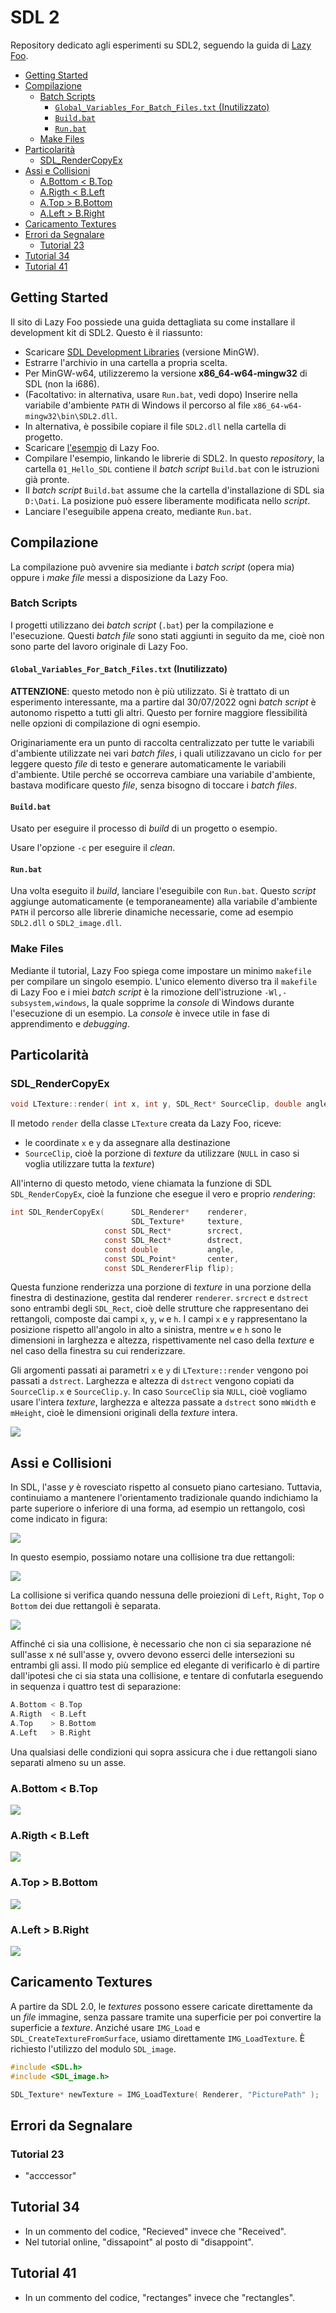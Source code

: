 <!-- omit in toc -->
# SDL 2

Repository dedicato agli esperimenti su SDL2, seguendo la guida di [Lazy Foo](https://lazyfoo.net/tutorials/SDL/index.php).

- [Getting Started](#getting-started)
- [Compilazione](#compilazione)
  - [Batch Scripts](#batch-scripts)
    - [`Global_Variables_For_Batch_Files.txt` (Inutilizzato)](#global_variables_for_batch_filestxt-inutilizzato)
    - [`Build.bat`](#buildbat)
    - [`Run.bat`](#runbat)
  - [Make Files](#make-files)
- [Particolarità](#particolarità)
  - [SDL_RenderCopyEx](#sdl_rendercopyex)
- [Assi e Collisioni](#assi-e-collisioni)
  - [A.Bottom < B.Top](#abottom--btop)
  - [A.Rigth  < B.Left](#arigth---bleft)
  - [A.Top    > B.Bottom](#atop-----bbottom)
  - [A.Left   > B.Right](#aleft----bright)
- [Caricamento Textures](#caricamento-textures)
- [Errori da Segnalare](#errori-da-segnalare)
  - [Tutorial 23](#tutorial-23)
- [Tutorial 34](#tutorial-34)
- [Tutorial 41](#tutorial-41)


## Getting Started

Il sito di Lazy Foo possiede una guida dettagliata su come installare il development kit di SDL2. Questo è il riassunto:

- Scaricare [SDL Development Libraries](http://libsdl.org/download-2.0.php) (versione MinGW).
- Estrarre l'archivio in una cartella a propria scelta.
- Per MinGW-w64, utilizzeremo la versione **x86_64-w64-mingw32** di SDL (non la i686).
- (Facoltativo: in alternativa, usare `Run.bat`, vedi dopo) Inserire nella variabile d'ambiente `PATH` di Windows il percorso al file `x86_64-w64-mingw32\bin\SDL2.dll`.
- In alternativa, è possibile copiare il file `SDL2.dll` nella cartella di progetto.
- Scaricare [l'esempio](https://lazyfoo.net/tutorials/SDL/01_hello_SDL/01_hello_SDL.zip) di Lazy Foo.
- Compilare l'esempio, linkando le librerie di SDL2. In questo *repository*, la cartella `01_Hello_SDL` contiene il *batch script* `Build.bat` con le istruzioni già pronte.
- Il *batch script* `Build.bat` assume che la cartella d'installazione di SDL sia `D:\Dati`. La posizione può essere liberamente modificata nello *script*.
- Lanciare l'eseguibile appena creato, mediante `Run.bat`.

## Compilazione

La compilazione può avvenire sia mediante i *batch script* (opera mia) oppure i *make file* messi a disposizione da Lazy Foo.

### Batch Scripts

I progetti utilizzano dei *batch script* (`.bat`) per la compilazione e l'esecuzione. Questi *batch file* sono stati aggiunti in seguito da me, cioè non sono parte del lavoro originale di Lazy Foo.

#### `Global_Variables_For_Batch_Files.txt` (Inutilizzato)

**ATTENZIONE**: questo metodo non è più utilizzato. Si è trattato di un esperimento interessante, ma a partire dal 30/07/2022 ogni *batch script* è autonomo rispetto a tutti gli altri. Questo per fornire maggiore flessibilità nelle opzioni di compilazione di ogni esempio.

Originariamente era un punto di raccolta centralizzato per tutte le variabili d'ambiente utilizzate nei vari *batch files*, i quali utilizzavano un ciclo `for` per leggere questo *file* di testo e generare automaticamente le variabili d'ambiente. Utile perché se occorreva cambiare una variabile d'ambiente, bastava modificare questo *file*, senza bisogno di toccare i *batch files*.

#### `Build.bat`

Usato per eseguire il processo di *build* di un progetto o esempio.

Usare l'opzione `-c` per eseguire il *clean*.

#### `Run.bat`

Una volta eseguito il *build*, lanciare l'eseguibile con `Run.bat`. Questo *script* aggiunge automaticamente (e temporaneamente) alla variabile d'ambiente `PATH` il percorso alle librerie dinamiche necessarie, come ad esempio `SDL2.dll` o `SDL2_image.dll`.

### Make Files

Mediante il tutorial, Lazy Foo spiega come impostare un minimo `makefile` per compilare un singolo esempio. L'unico elemento diverso tra il `makefile` di Lazy Foo e i miei *batch script* è la rimozione dell'istruzione `-Wl,-subsystem,windows`, la quale sopprime la *console* di Windows durante l'esecuzione di un esempio. La *console* è invece utile in fase di apprendimento e *debugging*.


## Particolarità


### SDL_RenderCopyEx

```c
void LTexture::render( int x, int y, SDL_Rect* SourceClip, double angle, SDL_Point* center, SDL_RendererFlip flip )
```

Il metodo `render` della classe `LTexture` creata da Lazy Foo, riceve:
  - le coordinate `x` e `y` da assegnare alla destinazione
  - `SourceClip`, cioè la porzione di *texture* da utilizzare (`NULL` in caso si voglia utilizzare tutta la *texture*)

All'interno di questo metodo, viene chiamata la funzione di SDL `SDL_RenderCopyEx`, cioè la funzione che esegue il vero e proprio *rendering*:

```c
int SDL_RenderCopyEx(      SDL_Renderer*    renderer,
                           SDL_Texture*     texture,
                     const SDL_Rect*        srcrect,
                     const SDL_Rect*        dstrect,
                     const double           angle,
                     const SDL_Point*       center,
                     const SDL_RendererFlip flip);
```

Questa funzione renderizza una porzione di *texture* in una porzione della finestra di destinazione, gestita dal renderer `renderer`.
`srcrect` e `dstrect` sono entrambi degli `SDL_Rect`, cioè delle strutture che rappresentano dei rettangoli, composte dai campi `x`, `y`, `w` e `h`. I campi `x` e `y` rappresentano la posizione rispetto all'angolo in alto a sinistra, mentre `w` e `h` sono le dimensioni in larghezza e altezza, rispettivamente nel caso della *texture* e nel caso della finestra su cui renderizzare.

Gli argomenti passati ai parametri `x` e `y` di `LTexture::render` vengono poi passati a `dstrect`. Larghezza e altezza di `dstrect` vengono copiati da `SourceClip.x` e `SourceClip.y`. In caso `SourceClip` sia `NULL`, cioè vogliamo usare l'intera *texture*, larghezza e altezza passate a `dstrect` sono `mWidth` e `mHeight`, cioè le dimensioni originali della *texture* intera.

![](Docs/SDL_RenderCopyEx.svg)

## Assi e Collisioni

In SDL, l'asse $y$ è rovesciato rispetto al consueto piano cartesiano. Tuttavia, continuiamo a mantenere l'orientamento tradizionale quando indichiamo la parte superiore o inferiore di una forma, ad esempio un rettangolo, così come indicato in figura:

![](Docs/SDL_Axes.svg)

In questo esempio, possiamo notare una collisione tra due rettangoli:

![](Docs/SDL_Collisions.svg)

La collisione si verifica quando nessuna delle proiezioni di `Left`, `Right`, `Top` o `Bottom` dei due rettangoli è separata.

![](Docs/SDL_Collisions_Projections.svg)

Affinché ci sia una collisione, è necessario che non ci sia separazione né sull'asse x né sull'asse y, ovvero devono esserci delle intersezioni su entrambi gli assi. Il modo più semplice ed elegante di verificarlo è di partire dall'ipotesi che ci sia stata una collisione, e tentare di confutarla eseguendo in sequenza i quattro test di separazione:

```cpp
A.Bottom < B.Top
A.Rigth  < B.Left
A.Top    > B.Bottom
A.Left   > B.Right
```

Una qualsiasi delle condizioni qui sopra assicura che i due rettangoli siano separati almeno su un asse.

### A.Bottom < B.Top

![](Docs/SDL_Collisions_Avoided_ABottomLessBTop.svg)

### A.Rigth  < B.Left

![](Docs/SDL_Collisions_Avoided_ARightLessBLeft.svg)

### A.Top    > B.Bottom
![](Docs/SDL_Collisions_Avoided_ATopGreaterBBottom.svg)

### A.Left   > B.Right
![](Docs/SDL_Collisions_Avoided_ALeftGreaterBRight.svg)

## Caricamento Textures

A partire da SDL 2.0, le *textures* possono essere caricate direttamente da un *file* immagine, senza passare tramite una superficie per poi convertire la superficie a *texture*. Anziché usare `IMG_Load` e `SDL_CreateTextureFromSurface`, usiamo direttamente `IMG_LoadTexture`. È richiesto l'utilizzo del modulo `SDL_image`.

```cpp
#include <SDL.h>
#include <SDL_image.h>

SDL_Texture* newTexture = IMG_LoadTexture( Renderer, "PicturePath" );
```

## Errori da Segnalare

### Tutorial 23

- "acccessor"

## Tutorial 34

- In un commento del codice, "Recieved" invece che "Received".
- Nel tutorial online, "dissapoint" al posto di "disappoint".

## Tutorial 41

- In un commento del codice, "rectanges" invece che "rectangles".
